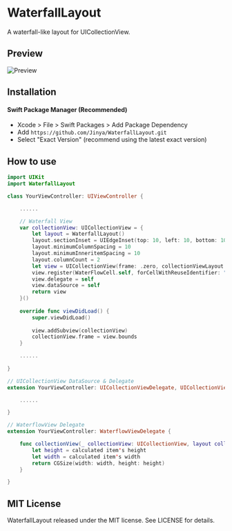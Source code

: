 # WaterfallLayout
A waterfall-like layout for UICollectionView.

## Preview
![Preview](preview.gif)

## Installation
#### Swift Package Manager (Recommended)

- Xcode >  File > Swift Packages > Add Package Dependency
- Add `https://github.com/Jinya/WaterfallLayout.git`
- Select "Exact Version" (recommend using the latest exact version)

## How to use
```swift
import UIKit
import WaterfallLayout

class YourViewController: UIViewController {

    ......

    // Waterfall View
    var collectionView: UICollectionView = {
        let layout = WaterfallLayout()
        layout.sectionInset = UIEdgeInset(top: 10, left: 10, bottom: 10, right: 10)
        layout.minimumColumnSpacing = 10
        layout.minimumInneritemSpacing = 10
        layout.columnCount = 2
        let view = UICollectionView(frame: .zero, collectionViewLayout: layout)
        view.register(WaterFlowCell.self, forCellWithReuseIdentifier: "CELl_REUSE_ID")
        view.delegate = self
        view.dataSource = self
        return view
    }()
    
    override func viewDidLoad() {
        super.viewDidLoad()
        
        view.addSubview(collectionView)
        collectionView.frame = view.bounds
    }

    ......
    
}

// UICollectionView DataSource & Delegate
extension YourViewController: UICollectionViewDelegate, UICollectionViewDataSource {

    ......

}

// WaterflowView Delegate
extension YourViewController: WaterflowViewDelegate {

    func collectionView(_ collectionView: UICollectionView, layout collectionViewLayout: UICollectionViewLayout, sizeForItemAtIndexPath indexPath: IndexPath) -> CGSize {
        let height = calculated item's height
        let width = calculated item's width
        return CGSize(width: width, height: height)
    }

}
```

## MIT License 

WaterfallLayout released under the MIT license. See LICENSE for details.
